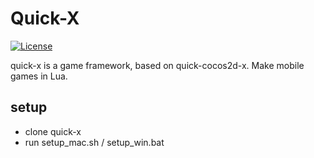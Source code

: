 # Quick-X

[![License](http://img.shields.io/badge/License-MIT-brightgreen.svg)](LICENSE)

quick-x is a game framework, based on quick-cocos2d-x. Make mobile games in Lua.

## setup
-   clone quick-x
-   run setup_mac.sh / setup_win.bat
